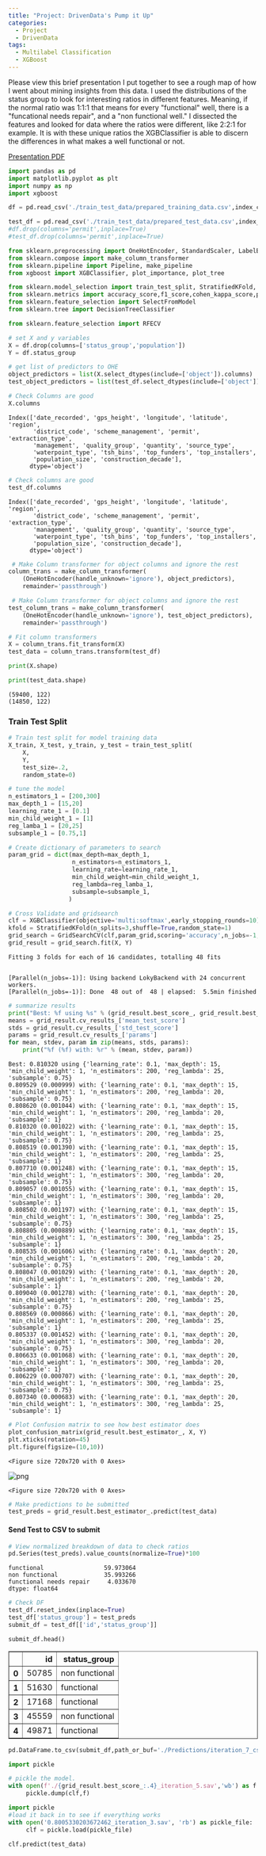 ```yaml
---
title: "Project: DrivenData's Pump it Up"
categories:
  - Project
  - DrivenData
tags:
  - Multilabel Classification
  - XGBoost
---
```

Please view this brief presentation I put together to see a rough map of how I went about mining insights from this data. I used the distributions of the status group to look for interesting ratios in different features. Meaning, if the normal ratio was 1:1:1 that means for every "functional" well, there is a "funcational needs repair", and a "non functional well." I dissected the features and looked for data where the ratios were different, like 2:2:1 for example. It is with these unique ratios the XGBClassifier is able to discern the differences in what makes a well functional or not.

[Presentation PDF](https://github.com/bsamaha/Competition---DrivenData---Pump-It-Up/blob/master/Presentation.pdf)

```python
import pandas as pd
import matplotlib.pyplot as plt
import numpy as np
import xgboost
```


```python
df = pd.read_csv('./train_test_data/prepared_training_data.csv',index_col='id')

test_df = pd.read_csv('./train_test_data/prepared_test_data.csv',index_col='id')
#df.drop(columns='permit',inplace=True)
#test_df.drop(columns='permit',inplace=True)

```


```python
from sklearn.preprocessing import OneHotEncoder, StandardScaler, LabelEncoder
from sklearn.compose import make_column_transformer
from sklearn.pipeline import Pipeline, make_pipeline
from xgboost import XGBClassifier, plot_importance, plot_tree

from sklearn.model_selection import train_test_split, StratifiedKFold, cross_val_score, GridSearchCV, cross_val_predict
from sklearn.metrics import accuracy_score,f1_score,cohen_kappa_score,plot_confusion_matrix
from sklearn.feature_selection import SelectFromModel
from sklearn.tree import DecisionTreeClassifier

from sklearn.feature_selection import RFECV
```


```python
# set X and y variables
X = df.drop(columns=['status_group','population'])
Y = df.status_group

# get list of predictors to OHE
object_predictors = list(X.select_dtypes(include=['object']).columns)
test_object_predictors = list(test_df.select_dtypes(include=['object']).columns)
```


```python
# Check Columns are good
X.columns
```




    Index(['date_recorded', 'gps_height', 'longitude', 'latitude', 'region',
           'district_code', 'scheme_management', 'permit', 'extraction_type',
           'management', 'quality_group', 'quantity', 'source_type',
           'waterpoint_type', 'tsh_bins', 'top_funders', 'top_installers',
           'population_size', 'construction_decade'],
          dtype='object')




```python
# Check columns are good
test_df.columns
```




    Index(['date_recorded', 'gps_height', 'longitude', 'latitude', 'region',
           'district_code', 'scheme_management', 'permit', 'extraction_type',
           'management', 'quality_group', 'quantity', 'source_type',
           'waterpoint_type', 'tsh_bins', 'top_funders', 'top_installers',
           'population_size', 'construction_decade'],
          dtype='object')




```python
 # Make Column transformer for object columns and ignore the rest
column_trans = make_column_transformer(
    (OneHotEncoder(handle_unknown='ignore'), object_predictors),
    remainder='passthrough')

 # Make Column transformer for object columns and ignore the rest
test_column_trans = make_column_transformer(
    (OneHotEncoder(handle_unknown='ignore'), test_object_predictors),
    remainder='passthrough')

# Fit column transformers
X = column_trans.fit_transform(X)
test_data = column_trans.transform(test_df)
```


```python
print(X.shape)

print(test_data.shape)
```

    (59400, 122)
    (14850, 122)
    

### Train Test Split


```python
# Train test split for model training data
X_train, X_test, y_train, y_test = train_test_split(
    X,
    Y,
    test_size=.2,
    random_state=0)
```


```python
# tune the model
n_estimators_1 = [200,300]
max_depth_1 = [15,20]
learning_rate_1 = [0.1]
min_child_weight_1 = [1]
reg_lamba_1 = [20,25]
subsample_1 = [0.75,1]

# Create dictionary of parameters to search
param_grid = dict(max_depth=max_depth_1,
                  n_estimators=n_estimators_1,
                  learning_rate=learning_rate_1,
                  min_child_weight=min_child_weight_1,
                  reg_lambda=reg_lamba_1,
                  subsample=subsample_1,
                 )
```


```python
# Cross Validate and gridsearch
clf = XGBClassifier(objective='multi:softmax',early_stopping_rounds=10)
kfold = StratifiedKFold(n_splits=3,shuffle=True,random_state=1)
grid_search = GridSearchCV(clf,param_grid,scoring='accuracy',n_jobs=-1,cv=kfold,verbose=1)
grid_result = grid_search.fit(X, Y)
```

    Fitting 3 folds for each of 16 candidates, totalling 48 fits
    

    [Parallel(n_jobs=-1)]: Using backend LokyBackend with 24 concurrent workers.
    [Parallel(n_jobs=-1)]: Done  48 out of  48 | elapsed:  5.5min finished
    


```python
# summarize results
print("Best: %f using %s" % (grid_result.best_score_, grid_result.best_params_))
means = grid_result.cv_results_['mean_test_score']
stds = grid_result.cv_results_['std_test_score']
params = grid_result.cv_results_['params']
for mean, stdev, param in zip(means, stds, params):
    print("%f (%f) with: %r" % (mean, stdev, param))
```

    Best: 0.810320 using {'learning_rate': 0.1, 'max_depth': 15, 'min_child_weight': 1, 'n_estimators': 200, 'reg_lambda': 25, 'subsample': 0.75}
    0.809529 (0.000999) with: {'learning_rate': 0.1, 'max_depth': 15, 'min_child_weight': 1, 'n_estimators': 200, 'reg_lambda': 20, 'subsample': 0.75}
    0.808620 (0.001044) with: {'learning_rate': 0.1, 'max_depth': 15, 'min_child_weight': 1, 'n_estimators': 200, 'reg_lambda': 20, 'subsample': 1}
    0.810320 (0.001022) with: {'learning_rate': 0.1, 'max_depth': 15, 'min_child_weight': 1, 'n_estimators': 200, 'reg_lambda': 25, 'subsample': 0.75}
    0.808519 (0.001390) with: {'learning_rate': 0.1, 'max_depth': 15, 'min_child_weight': 1, 'n_estimators': 200, 'reg_lambda': 25, 'subsample': 1}
    0.807710 (0.001248) with: {'learning_rate': 0.1, 'max_depth': 15, 'min_child_weight': 1, 'n_estimators': 300, 'reg_lambda': 20, 'subsample': 0.75}
    0.809057 (0.001055) with: {'learning_rate': 0.1, 'max_depth': 15, 'min_child_weight': 1, 'n_estimators': 300, 'reg_lambda': 20, 'subsample': 1}
    0.808502 (0.001197) with: {'learning_rate': 0.1, 'max_depth': 15, 'min_child_weight': 1, 'n_estimators': 300, 'reg_lambda': 25, 'subsample': 0.75}
    0.808805 (0.000889) with: {'learning_rate': 0.1, 'max_depth': 15, 'min_child_weight': 1, 'n_estimators': 300, 'reg_lambda': 25, 'subsample': 1}
    0.808535 (0.001606) with: {'learning_rate': 0.1, 'max_depth': 20, 'min_child_weight': 1, 'n_estimators': 200, 'reg_lambda': 20, 'subsample': 0.75}
    0.808047 (0.001029) with: {'learning_rate': 0.1, 'max_depth': 20, 'min_child_weight': 1, 'n_estimators': 200, 'reg_lambda': 20, 'subsample': 1}
    0.809040 (0.001278) with: {'learning_rate': 0.1, 'max_depth': 20, 'min_child_weight': 1, 'n_estimators': 200, 'reg_lambda': 25, 'subsample': 0.75}
    0.808569 (0.000866) with: {'learning_rate': 0.1, 'max_depth': 20, 'min_child_weight': 1, 'n_estimators': 200, 'reg_lambda': 25, 'subsample': 1}
    0.805337 (0.001452) with: {'learning_rate': 0.1, 'max_depth': 20, 'min_child_weight': 1, 'n_estimators': 300, 'reg_lambda': 20, 'subsample': 0.75}
    0.806633 (0.001068) with: {'learning_rate': 0.1, 'max_depth': 20, 'min_child_weight': 1, 'n_estimators': 300, 'reg_lambda': 20, 'subsample': 1}
    0.806229 (0.000707) with: {'learning_rate': 0.1, 'max_depth': 20, 'min_child_weight': 1, 'n_estimators': 300, 'reg_lambda': 25, 'subsample': 0.75}
    0.807340 (0.000683) with: {'learning_rate': 0.1, 'max_depth': 20, 'min_child_weight': 1, 'n_estimators': 300, 'reg_lambda': 25, 'subsample': 1}
    


```python
# Plot Confusion matrix to see how best estimator does
plot_confusion_matrix(grid_result.best_estimator_, X, Y)
plt.xticks(rotation=45)
plt.figure(figsize=(10,10))
```




    <Figure size 720x720 with 0 Axes>




![png](./assets/images/DrivenData_Pump_it_up/output_13_1.png)



    <Figure size 720x720 with 0 Axes>



```python
# Make predictions to be submitted
test_preds = grid_result.best_estimator_.predict(test_data)
```

#### Send Test to CSV to submit


```python
# View normalized breakdown of data to check ratios
pd.Series(test_preds).value_counts(normalize=True)*100
```




    functional                 59.973064
    non functional             35.993266
    functional needs repair     4.033670
    dtype: float64




```python
# Check DF
test_df.reset_index(inplace=True)
test_df['status_group'] = test_preds
submit_df = test_df[['id','status_group']]
```


```python
submit_df.head()
```




<div>
<style scoped>
    .dataframe tbody tr th:only-of-type {
        vertical-align: middle;
    }

    .dataframe tbody tr th {
        vertical-align: top;
    }

    .dataframe thead th {
        text-align: right;
    }
</style>
<table border="1" class="dataframe">
  <thead>
    <tr style="text-align: right;">
      <th></th>
      <th>id</th>
      <th>status_group</th>
    </tr>
  </thead>
  <tbody>
    <tr>
      <th>0</th>
      <td>50785</td>
      <td>non functional</td>
    </tr>
    <tr>
      <th>1</th>
      <td>51630</td>
      <td>functional</td>
    </tr>
    <tr>
      <th>2</th>
      <td>17168</td>
      <td>functional</td>
    </tr>
    <tr>
      <th>3</th>
      <td>45559</td>
      <td>non functional</td>
    </tr>
    <tr>
      <th>4</th>
      <td>49871</td>
      <td>functional</td>
    </tr>
  </tbody>
</table>
</div>




```python
pd.DataFrame.to_csv(submit_df,path_or_buf='./Predictions/iteration_7_csv',index=False)
```


```python
import pickle

# pickle the model.
with open(f'./{grid_result.best_score_:.4}_iteration_5.sav','wb') as f:
     pickle.dump(clf,f)


```


```python
import pickle
#load it back in to see if everything works
with open('0.8005330203672462_iteration_3.sav', 'rb') as pickle_file:
     clf = pickle.load(pickle_file)
```


```python
clf.predict(test_data)
```
